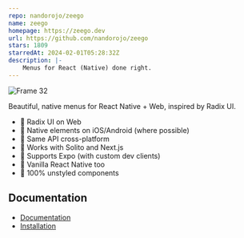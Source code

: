 ```yaml
---
repo: nandorojo/zeego
name: zeego
homepage: https://zeego.dev
url: https://github.com/nandorojo/zeego
stars: 1809
starredAt: 2024-02-01T05:28:32Z
description: |-
    Menus for React (Native) done right.
---
```


![Frame 32](https://user-images.githubusercontent.com/13172299/172878122-8e27ccd8-d04e-431d-85fb-099cbe48457a.png)

Beautiful, native menus for React Native + Web, inspired by Radix UI.

- 🕺 Radix UI on Web
- 🛫 Native elements on iOS/Android (where possible)
- 🌲 Same API cross-platform
- 🌊 Works with Solito and Next.js
- 🤖 Supports Expo (with custom dev clients)
- 🍦 Vanilla React Native too
- 🎨 100% unstyled components

## Documentation

- [Documentation](https://zeego.dev)
- [Installation](https://zeego.dev/start)

